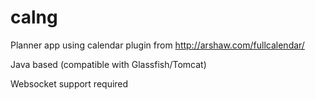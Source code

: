 calng
===

Planner app using calendar plugin from http://arshaw.com/fullcalendar/

Java based (compatible with Glassfish/Tomcat)

Websocket support required


